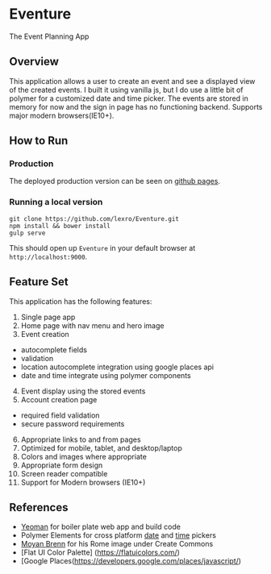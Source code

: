 # Eventure
The Event Planning App

## Overview ##
This application allows a user to create an event and see a displayed view of the created events. I built it using vanilla js, but I do use a little bit of polymer for a customized date and time picker. The events are stored in memory for now and the sign in page has no functioning backend. Supports major modern browsers(IE10+).

## How to Run ##

### Production ###
The deployed production version can be seen on [github pages](https://lexro.github.io/Eventure).

### Running a local version ###

```
git clone https://github.com/lexro/Eventure.git
npm install && bower install
gulp serve
```
This should open up `Eventure` in your default browser at `http://localhost:9000`.

## Feature Set ##
This application has the following features:

1. Single page app
2. Home page with nav menu and hero image
3. Event creation
  * autocomplete fields
  * validation
  * location autocomplete integration using google places api
  * date and time integrate using polymer components
4. Event display using the stored events
5. Account creation page
  * required field validation
  * secure password requirements
6. Appropriate links to and from pages
7. Optimized for mobile, tablet, and desktop/laptop
8. Colors and images where appropriate
9. Appropriate form design
10. Screen reader compatible
11. Support for Modern browsers (IE10+)

## References ##
* [Yeoman](http://yeoman.io/) for boiler plate web app and build code
* Polymer Elements for cross platform [date](https://github.com/bendavis78/paper-date-picker) and [time](https://github.com/bendavis78/paper-time-picker) pickers
* [Moyan Brenn](https://www.flickr.com/photos/aigle_dore/5234272389/in/photolist-5eRhwN-8YSvNX-8Yx1PF-baAsqR-kFTMex-pFRNj7-pGFM5s-pY3DiK-pY9RTU-pYGkHi-p2t8Jr-pFDRa8-pG297J-p2r6pG-pGEhpR-63gaKC-8A4a9s-bZ2vcS-pYYzvs-pFYJt6-7oayTd-pFVBC8-baAsxP-64HMgm-8ziBXK-pYEMHt-snaZ4Z-pYka48-pFYftC-pYcvCB-8YVHaC-pGxtb7-p3w1ZV-76UWgV-63bX7T-8ziBbX-63gaE9-81SuVv-x272Wf-63gcUC-63gddo-6os7H6-c9Vk9u-Eqbu-7YDT2x-drZGx3-EpDc-ALHej-63u7iY-k7HKvv) for his Rome image under Create Commons
* [Flat UI Color Palette] (https://flatuicolors.com/)
*  [Google Places(https://developers.google.com/places/javascript/)
